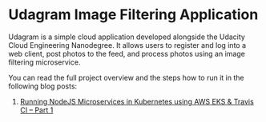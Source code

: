 # Udagram Image Filtering Application

Udagram is a simple cloud application developed alongside the Udacity Cloud Engineering Nanodegree. It allows users to register and log into a web client, post photos to the feed, and process photos using an image filtering microservice.

You can read the full project overview and the steps how to run it in the following blog posts:
1. [Running NodeJS Microservices in Kubernetes using AWS EKS & Travis CI – Part 1](https://vkontech.com/running-nodejs-microservices-in-kubernetes-using-aws-eks-travis-ci-part-1/)
